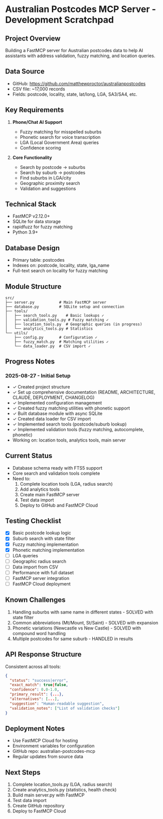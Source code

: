 # Australian Postcodes MCP Server - Development Scratchpad

## Project Overview
Building a FastMCP server for Australian postcodes data to help AI assistants with address validation, fuzzy matching, and location queries.

## Data Source
- GitHub: https://github.com/matthewproctor/australianpostcodes
- CSV file: ~17,000 records
- Fields: postcode, locality, state, lat/long, LGA, SA3/SA4, etc.

## Key Requirements
1. **Phone/Chat AI Support**
   - Fuzzy matching for misspelled suburbs
   - Phonetic search for voice transcription
   - LGA (Local Government Area) queries
   - Confidence scoring

2. **Core Functionality**
   - Search by postcode → suburbs
   - Search by suburb → postcodes
   - Find suburbs in LGA/city
   - Geographic proximity search
   - Validation and suggestions

## Technical Stack
- FastMCP v2.12.0+
- SQLite for data storage
- rapidfuzz for fuzzy matching
- Python 3.9+

## Database Design
- Primary table: postcodes
- Indexes on: postcode, locality, state, lga_name
- Full-text search on locality for fuzzy matching

## Module Structure
```
src/
├── server.py           # Main FastMCP server
├── database.py         # SQLite setup and connection
├── tools/
│   ├── search_tools.py    # Basic lookups ✓
│   ├── validation_tools.py # Fuzzy matching ✓
│   ├── location_tools.py  # Geographic queries (in progress)
│   └── analytics_tools.py # Statistics
└── utils/
    ├── config.py       # Configuration ✓
    ├── fuzzy_match.py  # Matching utilities ✓
    └── data_loader.py  # CSV import ✓
```

## Progress Notes

### 2025-08-27 - Initial Setup
- ✓ Created project structure
- ✓ Set up comprehensive documentation (README, ARCHITECTURE, CLAUDE, DEPLOYMENT, CHANGELOG)
- ✓ Implemented configuration management
- ✓ Created fuzzy matching utilities with phonetic support
- ✓ Built database module with async SQLite
- ✓ Created data loader for CSV import
- ✓ Implemented search tools (postcode/suburb lookup)
- ✓ Implemented validation tools (fuzzy matching, autocomplete, phonetic)
- Working on: location tools, analytics tools, main server

## Current Status
- Database schema ready with FTS5 support
- Core search and validation tools complete
- Need to:
  1. Complete location tools (LGA, radius search)
  2. Add analytics tools
  3. Create main FastMCP server
  4. Test data import
  5. Deploy to GitHub and FastMCP Cloud

## Testing Checklist
- [x] Basic postcode lookup logic
- [x] Suburb search with state filter
- [x] Fuzzy matching implementation
- [x] Phonetic matching implementation
- [ ] LGA queries
- [ ] Geographic radius search
- [ ] Data import from CSV
- [ ] Performance with full dataset
- [ ] FastMCP server integration
- [ ] FastMCP Cloud deployment

## Known Challenges
1. Handling suburbs with same name in different states - SOLVED with state filter
2. Common abbreviations (Mt/Mount, St/Saint) - SOLVED with expansion
3. Phonetic variations (Newcastle vs New Castle) - SOLVED with compound word handling
4. Multiple postcodes for same suburb - HANDLED in results

## API Response Structure
Consistent across all tools:
```json
{
  "status": "success|error",
  "exact_match": true|false,
  "confidence": 0.0-1.0,
  "primary_result": {...},
  "alternatives": [...],
  "suggestion": "Human-readable suggestion",
  "validation_notes": ["List of validation checks"]
}
```

## Deployment Notes
- Use FastMCP Cloud for hosting
- Environment variables for configuration
- GitHub repo: australian-postcodes-mcp
- Regular updates from source data

## Next Steps
1. Complete location_tools.py (LGA, radius search)
2. Create analytics_tools.py (statistics, health check)
3. Build main server.py with FastMCP
4. Test data import
5. Create GitHub repository
6. Deploy to FastMCP Cloud